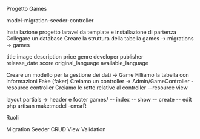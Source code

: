Progetto Games

model-migration-seeder-controller

Installazione progetto laravel da template e installazione di partenza
Collegare un database
Creare la struttura della tabella games -> migrations -> games

title
image
description
price
genre
developer
publisher   
release_date
score
original_language
available_language


Creare un modello per la gestione dei dati -> Game
Filliamo la tabella con informazioni Fake (faker)
Creiamo un controller -> Admin/GameController - resource controller
Creiamo le rotte relative al controller --resource
view

layout
partials -> header e footer
games/ -- index -- show -- create -- edit
php artisan make:model -cmsrR


Ruoli

Migration
Seeder
CRUD
View
Validation